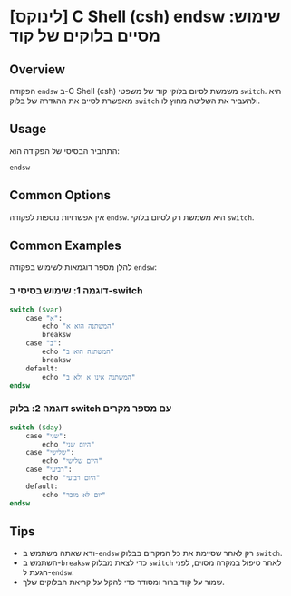 # [לינוקס] C Shell (csh) endsw שימוש: מסיים בלוקים של קוד

## Overview
הפקודה `endsw` ב-C Shell (csh) משמשת לסיום בלוקי קוד של משפטי `switch`. היא מאפשרת לסיים את ההגדרה של בלוק `switch` ולהעביר את השליטה מחוץ לו.

## Usage
התחביר הבסיסי של הפקודה הוא:

```
endsw
```

## Common Options
אין אפשרויות נוספות לפקודה `endsw`. היא משמשת רק לסיום בלוקי `switch`.

## Common Examples
להלן מספר דוגמאות לשימוש בפקודה `endsw`:

### דוגמה 1: שימוש בסיסי ב-switch
```csh
switch ($var)
    case "א":
        echo "המשתנה הוא א"
        breaksw
    case "ב":
        echo "המשתנה הוא ב"
        breaksw
    default:
        echo "המשתנה אינו א ולא ב"
endsw
```

### דוגמה 2: בלוק switch עם מספר מקרים
```csh
switch ($day)
    case "שני":
        echo "היום שני"
    case "שלישי":
        echo "היום שלישי"
    case "רביעי":
        echo "היום רביעי"
    default:
        echo "יום לא מוכר"
endsw
```

## Tips
- ודא שאתה משתמש ב-`endsw` רק לאחר שסיימת את כל המקרים בבלוק `switch`.
- השתמש ב-`breaksw` כדי לצאת מבלוק `switch` לאחר טיפול במקרה מסוים, לפני הגעת ל-`endsw`. 
- שמור על קוד ברור ומסודר כדי להקל על קריאת הבלוקים שלך.